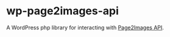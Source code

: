 # wp-page2images-api
A WordPress php library for interacting with [Page2Images API](http://www.page2images.com/website_thumbnail_api_document).
